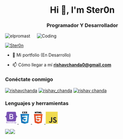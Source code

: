 <h1 align="center">Hi 👋, I'm Ster0n</h1>
<h3 align="center">Programador Y Desarrollador</h3>
<img align="right" alt="Coding" width="400" src="https://cdn.dribbble.com/users/1162077/screenshots/3848914/programmer.gif">
<p align="left"> <img src="https://komarev.com/ghpvc/?username=elpromast&label=Profile%20views&color=0e75b6&style=flat" alt="elpromast"/> </p>
<p align="left"> <a href="https://twitter.com/Defacebyb0ys" target="blank"><img src="https://img.shields.io/twitter/follow/Defacebyb0ys?logo=twitter&style=for-the-badge" alt="Ster0n" /></a> </p>

- 💼 Mi portfolio (En Desarrollo)

- 📫 Cómo llegar a mí **rishavchanda0@gmail.com**

<h3 align="left">Conéctate conmigo</h3>
<p align="left">
<a href="https://twitter.com/rishavchanda" target="blank"><img align="center" src="https://raw.githubusercontent.com/rahuldkjain/github-profile-readme-generator/master/src/images/icons/Social/twitter.svg" alt="rishavchanda" height="30" width="40" /></a>
<a href="https://instagram.com/rishav_chanda" target="blank"><img align="center" src="https://raw.githubusercontent.com/rahuldkjain/github-profile-readme-generator/master/src/images/icons/Social/instagram.svg" alt="rishav_chanda" height="30" width="40" /></a>
<a href="https://www.youtube.com/c/rishav chanda" target="blank"><img align="center" src="https://raw.githubusercontent.com/rahuldkjain/github-profile-readme-generator/master/src/images/icons/Social/youtube.svg" alt="rishav chanda" height="30" width="40" /></a>
</p>

<h3 align="left">Lenguajes y herramientas</h3>
<p align="left"> <a href="https://getbootstrap.com" target="_blank" rel="noreferrer"> <img src="https://raw.githubusercontent.com/devicons/devicon/master/icons/bootstrap/bootstrap-plain-wordmark.svg" alt="bootstrap" width="40" height="40"/> </a> <a href="https://www.w3schools.com/css/" target="_blank" rel="noreferrer"> <img src="https://raw.githubusercontent.com/devicons/devicon/master/icons/css3/css3-original-wordmark.svg" alt="css3" width="40" height="40"/> </a> <a href="https://www.w3.org/html/" target="_blank" rel="noreferrer"> <img src="https://raw.githubusercontent.com/devicons/devicon/master/icons/html5/html5-original-wordmark.svg" alt="html5" width="40" height="40"/> </a> <a href="https://developer.mozilla.org/en-US/docs/Web/JavaScript" target="_blank" rel="noreferrer"> <img src="https://raw.githubusercontent.com/devicons/devicon/master/icons/javascript/javascript-original.svg" alt="javascript" width="40" height="40"/> </a> </p>

<img src="https://github-readme-stats.vercel.app/api/top-langs/?username=elpromast&theme=merko&langs_count=5"><img src="https://github-readme-stats.vercel.app/api?username=elpromast&show_icons=true&theme=merko&count_private=true&include_all_commits=true"> <br>
